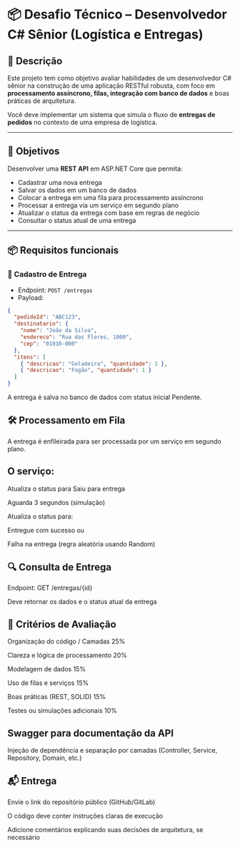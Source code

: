 # 📦 Desafio Técnico – Desenvolvedor C# Sênior (Logística e Entregas)

## 📝 Descrição

Este projeto tem como objetivo avaliar habilidades de um desenvolvedor C# sênior na construção de uma aplicação RESTful robusta, com foco em **processamento assíncrono, filas, integração com banco de dados** e boas práticas de arquitetura.

Você deve implementar um sistema que simula o fluxo de **entregas de pedidos** no contexto de uma empresa de logística.

---

## 🎯 Objetivos

Desenvolver uma **REST API** em ASP.NET Core que permita:

- Cadastrar uma nova entrega
- Salvar os dados em um banco de dados
- Colocar a entrega em uma fila para processamento assíncrono
- Processar a entrega via um serviço em segundo plano
- Atualizar o status da entrega com base em regras de negócio
- Consultar o status atual de uma entrega

---

## 📦 Requisitos funcionais

### 📍 Cadastro de Entrega
- Endpoint: `POST /entregas`
- Payload:
```json
{
  "pedidoId": "ABC123",
  "destinatario": {
    "nome": "João da Silva",
    "endereco": "Rua das Flores, 1000",
    "cep": "01010-000"
  },
  "itens": [
    { "descricao": "Geladeira", "quantidade": 1 },
    { "descricao": "Fogão", "quantidade": 1 }
  ]
}
```

A entrega é salva no banco de dados com status inicial Pendente.

## 🛠️ Processamento em Fila
A entrega é enfileirada para ser processada por um serviço em segundo plano.

## O serviço:

Atualiza o status para Saiu para entrega

Aguarda 3 segundos (simulação)

Atualiza o status para:

Entregue com sucesso ou

Falha na entrega (regra aleatória usando Random)

## 🔍 Consulta de Entrega

Endpoint: GET /entregas/{id}

Deve retornar os dados e o status atual da entrega

## 🧠 Critérios de Avaliação

Organização do código / Camadas	25%

Clareza e lógica de processamento	20%

Modelagem de dados	15%

Uso de filas e serviços	15%

Boas práticas (REST, SOLID)	15%

Testes ou simulações adicionais	10%



## Swagger para documentação da API

Injeção de dependência e separação por camadas (Controller, Service, Repository, Domain, etc.)

## 📬 Entrega

Envie o link do repositório público (GitHub/GitLab)

O código deve conter instruções claras de execução

Adicione comentários explicando suas decisões de arquitetura, se necessário

